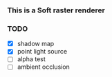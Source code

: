 ### This is a Soft raster renderer

### TODO

- [x] shadow map
- [x] point light source
- [ ] alpha test
- [ ] ambient occlusion